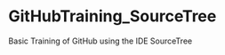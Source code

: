 GitHubTraining_SourceTree
=========================

Basic Training of GitHub using the IDE SourceTree
